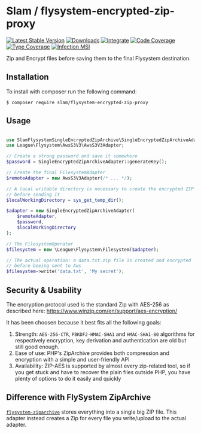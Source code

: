 # Slam / flysystem-encrypted-zip-proxy

[![Latest Stable Version](https://img.shields.io/packagist/v/slam/flysystem-encrypted-zip-proxy.svg)](https://packagist.org/packages/slam/flysystem-encrypted-zip-proxy)
[![Downloads](https://img.shields.io/packagist/dt/slam/flysystem-encrypted-zip-proxy.svg)](https://packagist.org/packages/slam/flysystem-encrypted-zip-proxy)
[![Integrate](https://github.com/Slamdunk/flysystem-encrypted-zip-proxy/workflows/Integrate/badge.svg?branch=master)](https://github.com/Slamdunk/flysystem-encrypted-zip-proxy/actions)
[![Code Coverage](https://codecov.io/gh/Slamdunk/flysystem-encrypted-zip-proxy/coverage.svg?branch=master)](https://codecov.io/gh/Slamdunk/flysystem-encrypted-zip-proxy?branch=master)
[![Type Coverage](https://shepherd.dev/github/Slamdunk/flysystem-encrypted-zip-proxy/coverage.svg)](https://shepherd.dev/github/Slamdunk/flysystem-encrypted-zip-proxy)
[![Infection MSI](https://badge.stryker-mutator.io/github.com/Slamdunk/flysystem-encrypted-zip-proxy/master)](https://dashboard.stryker-mutator.io/reports/github.com/Slamdunk/flysystem-encrypted-zip-proxy/master)

Zip and Encrypt files before saving them to the final Flysystem destination.

## Installation

To install with composer run the following command:

```console
$ composer require slam/flysystem-encrypted-zip-proxy
```

## Usage

```php

use SlamFlysystemSingleEncryptedZipArchive\SingleEncryptedZipArchiveAdapter;
use League\Flysystem\AwsS3V3\AwsS3V3Adapter;

// Create a strong password and save it somewhere
$password = SingleEncryptedZipArchiveAdapter::generateKey();

// Create the final FilesystemAdapter
$remoteAdapter = new AwsS3V3Adapter(/* ... */);

// A local writable directory is necessary to create the encrypted ZIP
// before sending it
$localWorkingDirectory = sys_get_temp_dir();

$adapter = new SingleEncryptedZipArchiveAdapter(
    $remoteAdapter,
    $password,
    $localWorkingDirectory
);

// The FilesystemOperator
$filesystem = new \League\Flysystem\Filesystem($adapter);

// The actual operation: a data.txt.zip file is created and encrypted
// before beeing sent to Aws
$filesystem->write('data.txt', 'My secret');
```

## Security & Usability

The encryption protocol used is the standard Zip with AES-256 as described here:
https://www.winzip.com/en/support/aes-encryption/

It has been choosen because it best fits all the following goals:

1. Strength: `AES-256-CTR`, `PBKDF2-HMAC-SHA1` and `HMAC-SHA1-80` algorithms for
   respectively encryption, key derivation and authentication are old but still
   good enough.
1. Ease of use: PHP's ZipArchive provides both compression and encryption with
   a simple and user-friendly API
1. Availability: ZIP-AES is supported by almost every zip-related tool, so if you
   get stuck and have to recover the plain files outside PHP, you have plenty
   of options to do it easily and quickly

## Difference with FlySystem ZipArchive

[`flysystem-ziparchive`](https://github.com/thephpleague/flysystem-ziparchive/tree/2.x)
stores everything into a single big ZIP file. This adapter instead creates
a Zip for every file you write/upload to the actual adapter.
